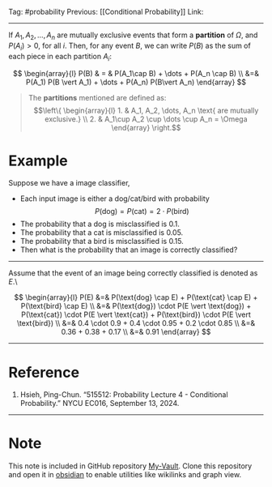 Tag: #probability 
Previous: [[Conditional Probability]]
Link: 

---

If $A_1, A_2, \dots, A_n$ are mutually exclusive events that form a **partition** of $\Omega$, and $P(A_i) > 0$, for all $i$. Then, for any event $B$, we can write $P(B)$ as the sum of each piece in each partition $A_i$:

$$
\begin{array}{l}
	P(B) & = & P(A_1\cap B) + \dots + P(A_n \cap B) \\
	&=& P(A_1) P(B \vert A_1) + \dots + P(A_n) P(B\vert A_n)
\end{array}
$$

> The **partitions** mentioned are defined as:
> $$\left\{ \begin{array}{l} 1. & A_1, A_2, \dots, A_n \text{ are mutually exclusive.} \\ 2. & A_1\cup A_2 \cup \dots \cup A_n = \Omega \end{array} \right.$$

# Example

Suppose we have a image classifier,

- Each input image is either a dog/cat/bird with probability $$P(\text{dog}) = P(\text{cat}) = 2\cdot P(\text{bird})$$
- The probability that a dog is misclassified is $0.1$.
- The probability that a cat is misclassified is $0.05$.
- The probability that a bird is misclassified is $0.15$.
- Then what is the probability that an image is correctly classified?

---

Assume that the event of an image being correctly classified is denoted as $E$.\

$$
\begin{array}{l}
	P(E) &=& P(\text{dog} \cap E) + P(\text{cat} \cap E) + P(\text{bird} \cap E) \\
	&=& P(\text{dog}) \cdot P(E \vert \text{dog}) + P(\text{cat}) \cdot P(E \vert \text{cat}) + P(\text{bird}) \cdot P(E \vert \text{bird}) \\
	&=& 0.4 \cdot 0.9 + 0.4 \cdot 0.95 + 0.2 \cdot 0.85 \\
	&=& 0.36 + 0.38 + 0.17 \\
	&=& 0.91
\end{array}
$$

---

# Reference

1. Hsieh, Ping-Chun. “515512: Probability Lecture 4 - Conditional Probability.” NYCU EC016, September 13, 2024.

---

# Note

This note is included in GitHub repository [My-Vault](https://github.com/LittleD3092/My-Vault.git). Clone this repository and open it in [obsidian](https://obsidian.md/) to enable utilities like wikilinks and graph view.